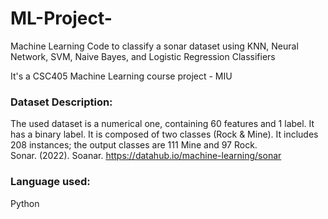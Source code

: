 # ML-Project-
Machine Learning Code to classify a sonar dataset using KNN, Neural Network, SVM, Naive Bayes, and Logistic Regression Classifiers 

It's a CSC405 Machine Learning course project - MIU

### Dataset Description: 
The used dataset is a numerical one, containing 60 features and 1 label. It has a binary label. It is composed of two classes (Rock & Mine). It includes 208 instances; the output classes are 111 Mine and 97 Rock.  
Sonar. (2022). Soanar. https://datahub.io/machine-learning/sonar

### Language used:
Python
